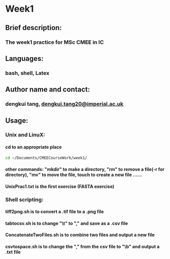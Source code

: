 # Week1 #

## Brief description: ##
### The week1 practice for MSc CMEE in IC ###

## Languages: ##
### bash, shell, Latex ###

## Author name and contact: ##
### dengkui tang, dengkui.tang20@imperial.ac.uk ###

## Usage: ##
### Unix and LinuX: ###
#### cd to an appropriate place ####
```bash
cd ~/Documents/CMEECourseWork/week1/
```
#### other commands: "mkdir" to make a directory, "rm" to remove a file(-r for directory), "mv" to move the file, touch to create a new file ...... ####
#### UnixPrac1.txt is the first exercise (FASTA exercise) ####
### Shell scripting: ###

#### tiff2png.sh is to convert a .tif file to a .png file ####
#### tabtocsv.sh is to change "\t" to "," and save as a .csv file ####
#### ConcatenateTwoFiles.sh is to combine two files and output a new file ####
#### csvtospace.sh is to change the "," from the csv file to "\b" and output a .txt file ####